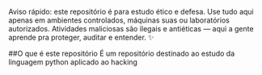 Aviso rápido: este repositório é para estudo ético e defesa. Use tudo aqui apenas em ambientes controlados, máquinas suas ou laboratórios autorizados. Atividades maliciosas são ilegais e antiéticas — aqui a gente aprende pra proteger, auditar e entender. ✨

##O que é este repositório
É um repositório destinado ao estudo da linguagem python aplicado ao hacking 
